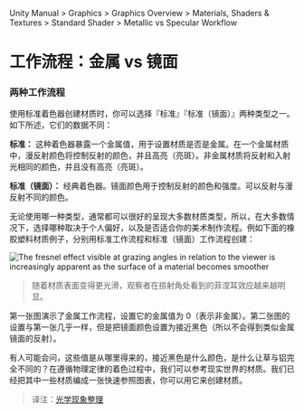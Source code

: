 Unity Manual > Graphics > Graphics Overview > Materials, Shaders & Textures > Standard Shader > Metallic vs Specular Workflow

<!-- # Metallic vs Specular Workflow -->
# 工作流程：金属 vs 镜面

<!-- ### Two workflows -->
### 两种工作流程

<!-- When creating a material using the Standard shader you will have the choice of using one of two flavours, “Standard” and “Standard (Specular setup)”. They differ in the data they take as follows: -->
使用标准着色器创建材质时，你可以选择『标准』『标准（镜面）』两种类型之一。如下所述，它们的数据不同：

<!-- **Standard:** The shader exposes a “metallic” value that states whether the material is metallic or not. In the case of a metallic material, the Albedo color will control the color of your specular reflection and most light will be reflected as specular reflections. Non metallic materials will have specular reflections that are the same color as the incoming light and will barely reflect when looking at the surface face-on. -->
**标准：** 这种着色器暴露一个金属值，用于设置材质是否是金属。在一个金属材质中，漫反射颜色将控制反射的颜色，并且高亮（亮斑）。非金属材质将反射和入射光相同的颜色，并且没有高亮（亮斑）。

<!-- **Standard (Specular setup):** Choose this shader for the classic approach. A Specular color is used to control the color and strength of specular reflections in the material. This makes it possible to have a specular reflection of a different color than the diffuse reflection for instance. -->
**标准（镜面）：** 经典着色器。镜面颜色用于控制反射的颜色和强度。可以反射与漫反射不同的颜色。

<!-- It is generally possible to achieve a good representation of most common material types using either method, so for the most part choosing one or the other is a matter of personal preference to suit your art workflow. For instance, to below is an example of a rubbery plastic material created in both Standard and Standard Specular workflows: -->
无论使用哪一种类型，通常都可以很好的呈现大多数材质类型，所以，在大多数情况下，选择哪种取决于个人偏好，以及是否适合你的美术制作流程。例如下面的橡胶塑料材质例子，分别用标准工作流程和标准（镜面）工作流程创建：

![The fresnel effect visible at grazing angles in relation to the viewer is increasingly apparent as the surface of a material becomes smoother](http://docs.unity3d.com/uploads/Main/StandardShaderRubberAsMetallicOrSpecular.png)
<!-- > The fresnel effect visible at grazing angles in relation to the viewer is increasingly apparent as the surface of a material becomes smoother -->
> 随着材质表面变得更光滑，观察者在掠射角处看到的菲涅耳效应越来越明显。

<!-- The first image represents the metallic workflow, where we are setting this material to zero (non metallic). The second setup is nearly identical but we set the specular to nearly black (so we don’t get metallic mirror-like reflections) -->
第一张图演示了金属工作流程，设置它的金属值为 0（表示非金属）。第二张图的设置与第一张几乎一样，但是把镜面颜色设置为接近黑色（所以不会得到类似金属镜面的反射）。

<!-- One might ask where do these values come from, what is “nearly black” and what makes grass different from aluminium exactly? In the world of Physically Based Shading we can use references from known real-world materials. Some of those references we have compiled into a handy set of charts you can use to create your materials. -->
有人可能会问，这些值是从哪里得来的，接近黑色是什么颜色，是什么让草与铝完全不同的？在遵循物理定律的着色过程中，我们可以参考现实世界的材质。我们已经把其中一些材质编成一张快速参照图表，你可以用它来创建材质。

> 译注：[光学现象整理](http://www.guokr.com/blog/473600/)
